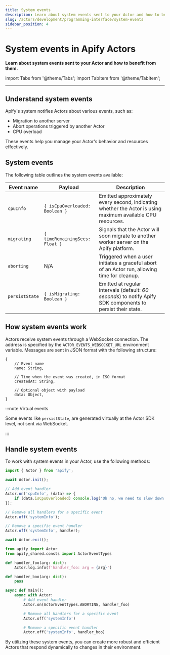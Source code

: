 ```yaml
---
title: System events
description: Learn about system events sent to your Actor and how to benefit from them.
slug: /actors/development/programming-interface/system-events
sidebar_position: 4
---
```


# System events in Apify Actors

**Learn about system events sent to your Actor and how to benefit from them.**

import Tabs from '@theme/Tabs';
import TabItem from '@theme/TabItem';

---

## Understand system events

Apify's system notifies Actors about various events, such as:

- Migration to another server
- Abort operations triggered by another Actor
- CPU overload

These events help you manage your Actor's behavior and resources effectively.

## System events

The following table outlines the system events available:


| Event name     | Payload | Description |
| -------------- | ------- | ----------- |
| `cpuInfo`      | `{ isCpuOverloaded: Boolean }` | Emitted approximately every second, indicating whether the Actor is using maximum available CPU resources. |
| `migrating`    | `{ timeRemainingSecs: Float }` | Signals that the Actor will soon migrate to another worker server on the Apify platform. |
| `aborting`     | N/A | Triggered when a user initiates a graceful abort of an Actor run, allowing time for cleanup. |
| `persistState` | `{ isMigrating: Boolean }` | Emitted at regular intervals  (default: _60 seconds_) to notify Apify SDK components to persist their state. |

## How system events work

Actors receive system events through a WebSocket connection. The address is specified by the `ACTOR_EVENTS_WEBSOCKET_URL` environment variable. Messages are sent in JSON format with the following structure:

```json5
{
    // Event name
    name: String,

    // Time when the event was created, in ISO format
    createdAt: String,

    // Optional object with payload
    data: Object,
}
```

:::note Virtual events

Some events like `persistState`, are generated virtually at the Actor SDK level, not sent via WebSocket.

:::

## Handle system events

To work with system events in your Actor, use the following methods:

<Tabs groupId="main">
<TabItem value="JavaScript" label="JavaScript">

```js
import { Actor } from 'apify';

await Actor.init();

// Add event handler
Actor.on('cpuInfo', (data) => {
    if (data.isCpuOverloaded) console.log('Oh no, we need to slow down!');
});

// Remove all handlers for a specific event
Actor.off('systemInfo');

// Remove a specific event handler
Actor.off('systemInfo', handler);

await Actor.exit();
```

</TabItem>
<TabItem value="Python" label="Python">

```python
from apify import Actor
from apify_shared.consts import ActorEventTypes

def handler_foo(arg: dict):
    Actor.log.info(f'handler_foo: arg = {arg}')

def handler_boo(arg: dict):
    pass

async def main():
    async with Actor:
        # Add event handler
        Actor.on(ActorEventTypes.ABORTING, handler_foo)

        # Remove all handlers for a specific event
        Actor.off('systemInfo')

        # Remove a specific event handler
        Actor.off('systemInfo', handler_boo)

```

</TabItem>
</Tabs>

By utilizing these system events, you can create more robust and efficient Actors that respond dynamically to changes in their environment.
